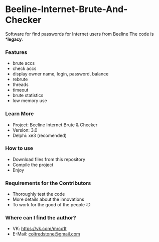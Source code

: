 # Beeline-Internet-Brute-And-Checker #

Software for find passwords for Internet users from Beeline
The code is ***legacy**.

### Features ###
* brute accs
* check accs
* display owner name, login, password, balance
* rebrute
* threads
* timeout
* brute statistics
* low memory use

### Learn More ###

* Project: Beeline Internet Brute & Checker
* Version: 3.0
* Delphi: xe3 (recomended)

### How to use ###

* Download files from this repository
* Compile the project
* Enjoy

### Requirements for the Contributors ###

* Thoroughly test the code
* More details about the innovations
* To work for the good of the people :D

### Where can I find the author? ###

* VK: https://vk.com/mrco1t
* E-Mail: coltredstone@gmail.com
